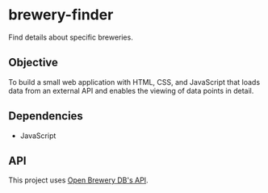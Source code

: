 # brewery-finder

Find details about specific breweries.

## Objective
To build a small web application with HTML, CSS, and JavaScript that loads
data from an external API and enables the viewing of data points in detail.

## Dependencies
  - JavaScript

## API 
This project uses [Open Brewery DB's API](https://api.openbrewerydb.org/breweries).
